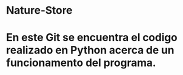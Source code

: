 # Nature-Store
# En este Git se encuentra el codigo realizado en Python acerca de un funcionamento del programa.
